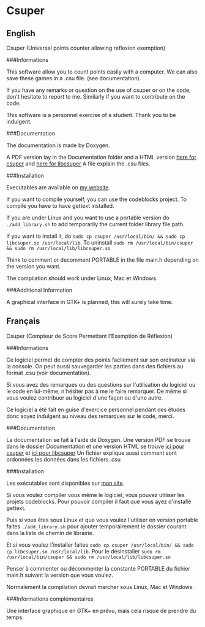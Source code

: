 Csuper
======

English
-------

Csuper (Universal points counter allowing reflexion exemption)

###Informations

This software allow you to count points easily with a computer.
We can also save these games in a .csu file. (see documentation).

If you have any remarks or question on the use of csuper or on the code, don't hesitate to report to me. Similarly if you want to contribute on the code.

This software is a personnel exercise of a student. Thank you to be indulgent.

###Documentation

The documentation is made by Doxygen.

A PDF version lay in the Documentation folder and a HTML version [here for csuper](http://dalan.netne.net/Doc_csuper) and [here for libcsuper](http://dalan.netne.net/Doc_libcsuper)
A file explain the .csu files.

###Installation

Executables are available on [my website](http://dalan.netne.net/wordpress).

If you want to compile yourself, you can use the codeblocks project.
To compile you have to have gettext installed.

If you are under Linux and you want to use a portable version do `./add_library.sh` to add temporarily the current folder library file path.

If you want to install it, do `sudo cp csuper /usr/local/bin/ && sudo cp libcsuper.so /usr/local/lib`. To uninstall `sudo rm /usr/local/bin/csuper && sudo rm /usr/local/lib/libcsuper.so`

Think to comment or decomment PORTABLE in the file main.h depending on the version you want.

The compilation should work under Linux, Mac et Windows.

###Additional Information

A graphical interface in GTK+ is planned, this will surely take time.

Français
--------

Csuper (Compteur de Score Permettant l'Exemption de Réflexion)

###Informations

Ce logiciel permet de compter des points facilement sur son ordinateur via la console.
On peut aussi sauvegarder les parties dans des fichiers au format .csu (voir documentation).

Si vous avez des remarques ou des questions sur l'utilisation du logiciel ou le code en lui-même, n'hésiter pas à me le faire remarquer. De même si vous voulez contribuer au logiciel d'une façon ou d'une autre.

Ce logiciel a été fait en guise d'exercice personnel pendant des études donc soyez indulgent au niveau des remarques sur le code, merci.

###Documentation

La documentation se fait à l'aide de Doxygen.
Une version PDF se trouve dans le dossier Documentation et une version HTML se trouve [ici pour csuper](http://dalan.netne.net/Doc_csuper) et [ici pour libcsuper](http://dalan.netne.net/Doc_libcsuper)
Un fichier explique aussi comment sont ordonnées les données dans les fichiers .csu

###Installation

Les exécutables sont disponibles sur [mon site](http://dalan.netne.net/wordpress).

Si vous voulez compiler vous même le logiciel, vous pouvez utiliser les projets codeblocks.
Pour pouvoir compiler il faut que vous ayez d'installé gettext.

Puis si vous êtes sous Linux et que vous voulez l'utiliser en version portable faites `./add_library.sh` pour ajouter temporairement le dossier courant dans la liste de chemin de librairie.

Et si vous voulez l'installer faites `sudo cp csuper /usr/local/bin/ && sudo cp libcsuper.so /usr/local/lib`. Pour le désinstaller `sudo rm /usr/local/bin/csuper && sudo rm /usr/local/lib/libcsuper.so`

Penser à commenter ou décommenter la constante PORTABLE du fichier main.h suivant la version que vous voulez.

Normalement la compilation devrait marcher sous Linux, Mac et Windows.

###Informations complémentaires

Une interface graphique en GTK+ en prévu, mais cela risque de prendre du temps.